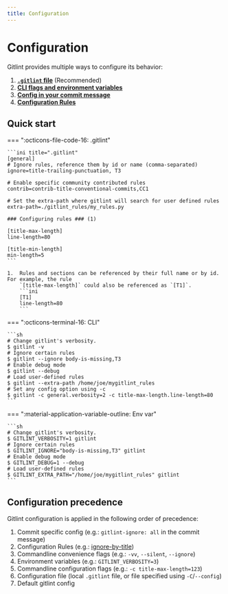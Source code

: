 ```yaml
---
title: Configuration
---
```

# Configuration
Gitlint provides multiple ways to configure its behavior:

1. **[`.gitlint` file](gitlint_file.md)** (Recommended)
2. **[CLI flags and environment variables](cli.md)**
3. **[Config in your commit message](commit_config.md)**
4. **[Configuration Rules](../rules/user_defined_rules/configuration_rules.md)**

## Quick start

=== ":octicons-file-code-16:  .gitlint"

    ```ini title=".gitlint"
    [general]
    # Ignore rules, reference them by id or name (comma-separated)
    ignore=title-trailing-punctuation, T3

    # Enable specific community contributed rules
    contrib=contrib-title-conventional-commits,CC1

    # Set the extra-path where gitlint will search for user defined rules
    extra-path=./gitlint_rules/my_rules.py

    ### Configuring rules ### (1)

    [title-max-length]
    line-length=80 

    [title-min-length]
    min-length=5
    ```

    1.  Rules and sections can be referenced by their full name or by id. For example, the rule
        `[title-max-length]` could also be referenced as `[T1]`.
        ```ini
        [T1]
        line-length=80
        ```

=== ":octicons-terminal-16:  CLI"

    ```sh
    # Change gitlint's verbosity.
    $ gitlint -v
    # Ignore certain rules
    $ gitlint --ignore body-is-missing,T3
    # Enable debug mode
    $ gitlint --debug
    # Load user-defined rules
    $ gitlint --extra-path /home/joe/mygitlint_rules
    # Set any config option using -c
    $ gitlint -c general.verbosity=2 -c title-max-length.line-length=80
    ```

=== ":material-application-variable-outline: Env var"

    ```sh
    # Change gitlint's verbosity.
    $ GITLINT_VERBOSITY=1 gitlint
    # Ignore certain rules
    $ GITLINT_IGNORE="body-is-missing,T3" gitlint
    # Enable debug mode
    $ GITLINT_DEBUG=1 --debug
    # Load user-defined rules
    $ GITLINT_EXTRA_PATH="/home/joe/mygitlint_rules" gitlint
    ```

## Configuration precedence
Gitlint configuration is applied in the following order of precedence:

1. Commit specific config (e.g.: `gitlint-ignore: all` in the commit message)
2. Configuration Rules (e.g.: [ignore-by-title](../rules/builtin_rules.md#i1-ignore-by-title))
3. Commandline convenience flags (e.g.:  `-vv`, `--silent`, `--ignore`)
4. Environment variables (e.g.: `GITLINT_VERBOSITY=3`)
5. Commandline configuration flags (e.g.: `-c title-max-length=123`)
6. Configuration file (local `.gitlint` file, or file specified using `-C`/`--config`)
7. Default gitlint config
